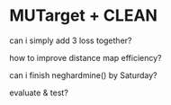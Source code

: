 # MUTarget + CLEAN

can i simply add 3 loss together?

how to improve distance map efficiency?

can i finish neghardmine() by Saturday?

evaluate & test?

